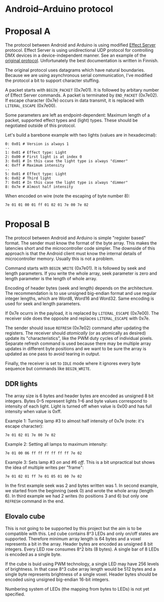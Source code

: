 # Android–Arduino protocol

# Proposal A

The protocol between Android and Arduino is using modified [Effect
Server] protocol. Effect Server is using unidirectional UDP protocol
for controlling DMX devices in a device-independent manner. See an
example of the [original protocol]. Unfortunately the best
documentation is written in Finnish.

The original protocol uses datagrams which have natural
boundaries. Because we are using asynchronous serial communication,
I've modified the protocol a bit to support character stuffing.

A packet starts with `BEGIN_PACKET` (0x7e01). It is followed by
arbitary number of Effect Server commands. A packet is terminated by
`END_PACKET` (0x7e02). If escape character (0x7e) occurs in data
transmit, it is replaced with `LITERAL_ESCAPE` (0x7e00).

Some parameters are left as endpoint-dependent: Maximum length of a
packet, supported effect types and (light) types. These should be
negotiated outside of this protocol.

Let's build a barebone example with two lights (values are in
hexadecimal):

    0: 0x01 # Version is always 1
    --
    1: 0x01 # Effect type: Light
    2: 0x00 # First light is at index 0
    3: 0x01 # In this case the light type is always "dimmer"
    4: 0xff # Maximum intensity
    --
    5: 0x01 # Effect type: Light
    6: 0x02 # Third light
    7: 0x01 # In this case the light type is always "dimmer"
    8: 0x7e # Almost half intensity
    
When encoded on wire (note the escaping of byte number 8):

    7e 01 01 00 01 ff 01 02 01 7e 00 7e 02

[Effect Server]: http://effectserver.org/ "Effect Server"

[original protocol]: http://blog.instanssi.org/2012/01/effect-server-ohjelmoitavat-valot-20.html "Effect Server - Ohjelmoitavat Valot 2.0"

# Proposal B

The protocol between Android and Arduino is simple "register based"
format. The sender must know the format of the byte array. This makes
the latencies short and the microcontroller code simpler. The downside
of this approach is that the Android client must know the internal
details of microcontroller memory. Usually this is not a problem.

Command starts with `BEGIN_WRITE` (0x7e01). It is followed by seek and
length parameters. If you write the whole array, seek parameter is
zero and length parameter is the length of whole array.

Encoding of header bytes (seek and length) depends on the
architecture. The recommendation is to use unsigned big-endian format
and use regular integer lengths, which are Word8, Word16 and
Word32. Same encoding is used for seek and length parameters.

If 0x7e ocurrs in the payload, it is replaced by `LITERAL_ESCAPE`
(0x7e00). The receiver side does the opposite and replaces
`LITERAL_ESCAPE` with 0x7e.

The sender should issue `REFRESH` (0x7e02) command after updating the
registers. The receiver should *atomically* (or as atomically as
desired) update its "characteristics", like the PWM duty cycles of
individual pixels. Separate refresh command is used because there may
be multiple array updates in different byte positions and we want to
be sure the array is updated as one pass to avoid tearing in output.

Finally, the receiver is set to `IDLE` mode where it ignores every
byte sequence but commands like `BEGIN_WRITE`.

## DDR lights

The array size is 6 bytes and header bytes are encoded as unsigned 8 bit
integers. Bytes 0–5 represent lights 1–6 and byte values correspond to
intensity of each light. Light is turned off when value is 0x00 and
has full intensity when value is 0xff.

Example 1: Turning lamp #3 to almost half intensity of 0x7e (note:
it's escape character):

    7e 01 02 01 7e 00 7e 02

Example 2: Setting all lamps to maximum intensity:

    7e 01 00 06 ff ff ff ff ff ff 7e 02
    
Example 3: Sets lamp #3 *on* and #6 *off*. This is a bit unpractical
but shows the idea of multiple writes per "frame":

    7e 01 02 01 ff 7e 01 05 01 00 7e 02

In the first example seek was 2 and bytes written was 1. In second
example, we started from the beginning (seek 0) and wrote the whole
array (length 6). In third example we had 2 writes (to positions 3 and
6) but only one `REFRESH` command in the end.

## Elovalo cube

This is not going to be supported by this project but the aim is to be
compatible with this. Led cube contains 8^3 LEDs and only on/off
states are supported. Therefore minimum array length is 64 bytes and a
voxel represents a bit in the array. Header bytes are encoded as
unsigned 8 bit integers. Every LED row consumes 8^2 bits (8 bytes). A
single bar of 8 LEDs is encoded as a single byte.

If the cube is buid using PWM technology, a single LED may have 256
levels of brightness. In that case 8^3 cube array length would be 512
bytes and a single byte represents brightness of a single
voxel. Header bytes should be encoded using unsigned big-endian 16-bit
integers.

Numbering system of LEDs (the mapping from bytes to LEDs) is not yet
specified.
